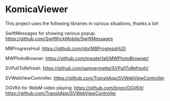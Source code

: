 # KomicaViewer

This project uses the following libraries in various situations, thanks a lot!

SwiftMessages for showing various popup. https://github.com/SwiftKickMobile/SwiftMessages

MBProgressHud. https://github.com/jdg/MBProgressHUD

MWPhotoBrowser. https://github.com/mwaterfall/MWPhotoBrowser/

SVPullToRefresh. https://github.com/samvermette/SVPullToRefresh/

SVWebViewController. https://github.com/TransitApp/SVWebViewController

OGVKit for WebM video playing. https://github.com/brion/OGVKit/ https://github.com/TransitApp/SVWebViewController

